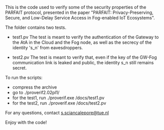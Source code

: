 This is the code used to verify some of the security properties of the PARFAIT protocol, presented in the paper "PARFAIT: Privacy-Preserving, Secure, and Low-Delay Service Access in Fog-enabled IoT Ecosystems".

The folder contains two tests.

- test1.pv 
The test is meant to verify the authentication of the Gateway to the AtA in the Cloud and the Fog node, as well as the secrecy of the identity 's_n' from eavesdroppers.

- test2.pv
The test is meant to verify that, even if the key of the GW-Fog communication link is leaked and public, the identity s_n still remains secret.

To run the scripts:
- compress the archive
- go to ./proverif2.02pl1/
- for the test1, run ./proverif.exe /docs/test1.pv 
- for the test2, run ./proverif.exe /docs/test2.pv 

For any questions, contact s.sciancalepore@tue.nl

Enjoy with the code!

